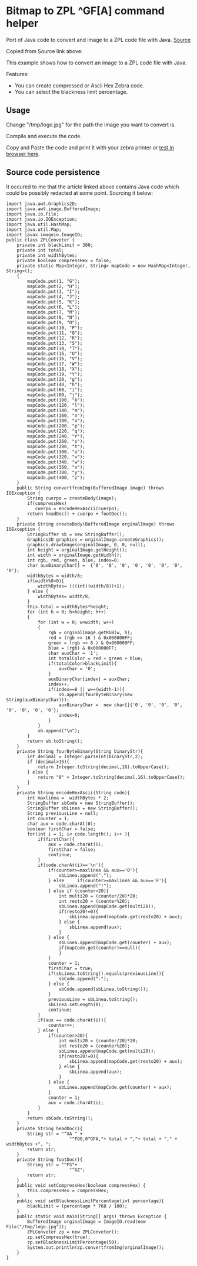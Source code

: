 ﻿# Bitmap to ZPL ^GF[A] command helper

Port of Java code to convert and image to a ZPL code file with Java.  [Source](http://www.jcgonzalez.com/java-image-to-zpl-example)

Copied from Source link above:

This example shows how to convert an image to a ZPL code file with Java.

Features:

- You can create compressed or Ascii Hex Zebra code.
- You can select the blackness limit percentage.

## Usage

Change "/tmp/logo.jpg" for the path the image you want to convert is.

Compile and execute the code.

Copy and Paste the code and print it with your zebra printer or [test in browser here](http://labelary.com/viewer.html).

## Source code persistence

It occured to me that the article linked above contains Java code which could be possibly redacted at some point.  Sourcing it below:



    import java.awt.Graphics2D;    
    import java.awt.image.BufferedImage;
    import java.io.File;
    import java.io.IOException;
    import java.util.HashMap;
    import java.util.Map;
    import javax.imageio.ImageIO;
    public class ZPLConveter {
        private int blackLimit = 380;
        private int total;
        private int widthBytes;
        private boolean compressHex = false;
        private static Map<Integer, String> mapCode = new HashMap<Integer, String>();
        {
            mapCode.put(1, "G");
            mapCode.put(2, "H");
            mapCode.put(3, "I");
            mapCode.put(4, "J");
            mapCode.put(5, "K");
            mapCode.put(6, "L");
            mapCode.put(7, "M");
            mapCode.put(8, "N");
            mapCode.put(9, "O");
            mapCode.put(10, "P");
            mapCode.put(11, "Q");
            mapCode.put(12, "R");
            mapCode.put(13, "S");
            mapCode.put(14, "T");
            mapCode.put(15, "U");
            mapCode.put(16, "V");
            mapCode.put(17, "W");
            mapCode.put(18, "X");
            mapCode.put(19, "Y");
            mapCode.put(20, "g");
            mapCode.put(40, "h");
            mapCode.put(60, "i");
            mapCode.put(80, "j");
            mapCode.put(100, "k");
            mapCode.put(120, "l");
            mapCode.put(140, "m");
            mapCode.put(160, "n");
            mapCode.put(180, "o");
            mapCode.put(200, "p");
            mapCode.put(220, "q");
            mapCode.put(240, "r");
            mapCode.put(260, "s");
            mapCode.put(280, "t");
            mapCode.put(300, "u");
            mapCode.put(320, "v");
            mapCode.put(340, "w");
            mapCode.put(360, "x");
            mapCode.put(380, "y");        
            mapCode.put(400, "z");            
        }
        public String convertfromImg(BufferedImage image) throws IOException {
            String cuerpo = createBody(image);
            if(compressHex)
               cuerpo = encodeHexAscii(cuerpo);
            return headDoc() + cuerpo + footDoc();        
        }
        private String createBody(BufferedImage orginalImage) throws IOException {
            StringBuffer sb = new StringBuffer();
            Graphics2D graphics = orginalImage.createGraphics();
            graphics.drawImage(orginalImage, 0, 0, null);
            int height = orginalImage.getHeight();
            int width = orginalImage.getWidth();
            int rgb, red, green, blue, index=0;        
            char auxBinaryChar[] =  {'0', '0', '0', '0', '0', '0', '0', '0'};
            widthBytes = width/8;
            if(width%8>0){
                widthBytes= (((int)(width/8))+1);
            } else {
                widthBytes= width/8;
            }
            this.total = widthBytes*height;
            for (int h = 0; h<height; h++)
            {
                for (int w = 0; w<width; w++)
                {
                    rgb = orginalImage.getRGB(w, h);
                    red = (rgb >> 16 ) & 0x000000FF;
                    green = (rgb >> 8 ) & 0x000000FF;
                    blue = (rgb) & 0x000000FF;
                    char auxChar = '1';
                    int totalColor = red + green + blue;
                    if(totalColor>blackLimit){
                        auxChar = '0';
                    }
                    auxBinaryChar[index] = auxChar;
                    index++;
                    if(index==8 || w==(width-1)){
                        sb.append(fourByteBinary(new String(auxBinaryChar)));
                        auxBinaryChar =  new char[]{'0', '0', '0', '0', '0', '0', '0', '0'};
                        index=0;
                    }
                }
                sb.append("\n");
            }
            return sb.toString();
        }
        private String fourByteBinary(String binaryStr){
            int decimal = Integer.parseInt(binaryStr,2);
            if (decimal>15){
                return Integer.toString(decimal,16).toUpperCase();
            } else {
                return "0" + Integer.toString(decimal,16).toUpperCase();
            }
        }
        private String encodeHexAscii(String code){
            int maxlinea =  widthBytes * 2;        
            StringBuffer sbCode = new StringBuffer();
            StringBuffer sbLinea = new StringBuffer();
            String previousLine = null;
            int counter = 1;
            char aux = code.charAt(0);
            boolean firstChar = false; 
            for(int i = 1; i< code.length(); i++ ){
                if(firstChar){
                    aux = code.charAt(i);
                    firstChar = false;
                    continue;
                }
                if(code.charAt(i)=='\n'){
                    if(counter>=maxlinea && aux=='0'){
                        sbLinea.append(",");
                    } else     if(counter>=maxlinea && aux=='F'){
                        sbLinea.append("!");
                    } else if (counter>20){
                        int multi20 = (counter/20)*20;
                        int resto20 = (counter%20);
                        sbLinea.append(mapCode.get(multi20));
                        if(resto20!=0){
                            sbLinea.append(mapCode.get(resto20) + aux);    
                        } else {
                            sbLinea.append(aux);    
                        }
                    } else {
                        sbLinea.append(mapCode.get(counter) + aux);
                        if(mapCode.get(counter)==null){
                        }
                    }
                    counter = 1;
                    firstChar = true;
                    if(sbLinea.toString().equals(previousLine)){
                        sbCode.append(":");
                    } else {
                        sbCode.append(sbLinea.toString());
                    }                
                    previousLine = sbLinea.toString();
                    sbLinea.setLength(0);
                    continue;
                }
                if(aux == code.charAt(i)){
                    counter++;                
                } else {
                    if(counter>20){
                        int multi20 = (counter/20)*20;
                        int resto20 = (counter%20);
                        sbLinea.append(mapCode.get(multi20));
                        if(resto20!=0){
                            sbLinea.append(mapCode.get(resto20) + aux);    
                        } else {
                            sbLinea.append(aux);    
                        }
                    } else {
                        sbLinea.append(mapCode.get(counter) + aux);
                    }
                    counter = 1;
                    aux = code.charAt(i);
                }            
            }
            return sbCode.toString();
        }
        private String headDoc(){
            String str = "^XA " +
                            "^FO0,0^GFA,"+ total + ","+ total + "," + widthBytes +", ";
            return str;
        }
        private String footDoc(){
            String str = "^FS"+
                            "^XZ";        
            return str;
        }
        public void setCompressHex(boolean compressHex) {
            this.compressHex = compressHex;
        }
        public void setBlacknessLimitPercentage(int percentage){
            blackLimit = (percentage * 768 / 100);
        }
        public static void main(String[] args) throws Exception {
            BufferedImage orginalImage = ImageIO.read(new File("/tmp/logo.jpg"));
            ZPLConveter zp = new ZPLConveter();
            zp.setCompressHex(true);
            zp.setBlacknessLimitPercentage(50);        
            System.out.println(zp.convertfromImg(orginalImage));        
        }
    }

